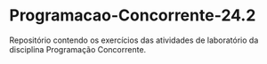 # Programacao-Concorrente-24.2
Repositório contendo os exercícios das atividades de laboratório da disciplina Programação Concorrente.
